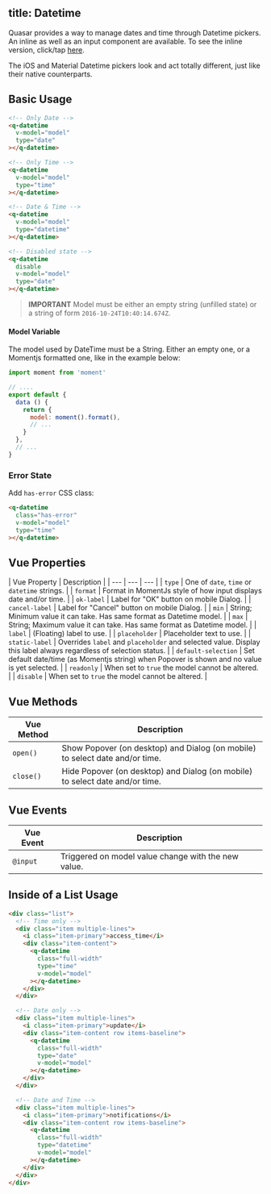 title: Datetime
---
Quasar provides a way to manage dates and time through Datetime pickers. An inline as well as an input component are available. To see the inline version, click/tap [here](/components/inline-datetime.html).

The iOS and Material Datetime pickers look and act totally different, just like their native counterparts.

<input type="hidden" data-fullpage-demo="form/datetime/input">

## Basic Usage

``` html
<!-- Only Date -->
<q-datetime
  v-model="model"
  type="date"
></q-datetime>

<!-- Only Time -->
<q-datetime
  v-model="model"
  type="time"
></q-datetime>

<!-- Date & Time -->
<q-datetime
  v-model="model"
  type="datetime"
></q-datetime>

<!-- Disabled state -->
<q-datetime
  disable
  v-model="model"
  type="date"
></q-datetime>
```

> **IMPORTANT**
> Model must be either an empty string (unfilled state) or a string of form `2016-10-24T10:40:14.674Z`.

#### Model Variable
The model used by DateTime must be a String. Either an empty one, or a Momentjs formatted one, like in the example below:

``` js
import moment from 'moment'

// ....
export default {
  data () {
    return {
      model: moment().format(),
      // ...
    }
  },
  // ...
}
```

### Error State
Add `has-error` CSS class:
``` html
<q-datetime
  class="has-error"
  v-model="model"
  type="time"
></q-datetime>
```

## Vue Properties
| Vue Property | Description |
| --- | --- | --- |
| `type` | One of `date`, `time` or `datetime` strings. |
| `format` | Format in MomentJs style of how input displays date and/or time. |
| `ok-label` | Label for "OK" button on mobile Dialog. |
| `cancel-label` | Label for "Cancel" button on mobile Dialog. |
| `min` | String; Minimum value it can take. Has same format as Datetime model. |
| `max` | String; Maximum value it can take. Has same format as Datetime model. |
| `label` | (Floating) label to use. |
| `placeholder` | Placeholder text to use. |
| `static-label` | Overrides `label` and `placeholder` and selected value. Display this label always regardless of selection status. |
| `default-selection` | Set default date/time (as Momentjs string) when Popover is shown and no value is yet selected. |
| `readonly` | When set to `true` the model cannot be altered. |
| `disable` | When set to `true` the model cannot be altered. |

## Vue Methods
| Vue Method | Description |
| --- | --- |
| `open()` | Show Popover (on desktop) and Dialog (on mobile) to select date and/or time. |
| `close()` | Hide Popover (on desktop) and Dialog (on mobile) to select date and/or time. |

## Vue Events
| Vue Event | Description |
| --- | --- |
| `@input` | Triggered on model value change with the new value. |

## Inside of a List Usage

``` html
<div class="list">
  <!-- Time only -->
  <div class="item multiple-lines">
    <i class="item-primary">access_time</i>
    <div class="item-content">
      <q-datetime
        class="full-width"
        type="time"
        v-model="model"
      ></q-datetime>
    </div>
  </div>

  <!-- Date only -->
  <div class="item multiple-lines">
    <i class="item-primary">update</i>
    <div class="item-content row items-baseline">
      <q-datetime
        class="full-width"
        type="date"
        v-model="model"
      ></q-datetime>
    </div>
  </div>

  <!-- Date and Time -->
  <div class="item multiple-lines">
    <i class="item-primary">notifications</i>
    <div class="item-content row items-baseline">
      <q-datetime
        class="full-width"
        type="datetime"
        v-model="model"
      ></q-datetime>
    </div>
  </div>
</div>
```
